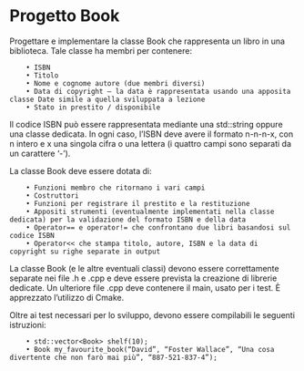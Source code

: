 # Progetto Book

Progettare e implementare la classe Book che rappresenta un libro in una biblioteca. Tale classe ha membri per contenere:

		• ISBN
		• Titolo
		• Nome e cognome autore (due membri diversi)
		• Data di copyright – la data è rappresentata usando una apposita classe Date simile a quella sviluppata a lezione
		• Stato in prestito / disponibile

Il codice ISBN può essere rappresentata mediante una std::string oppure una classe dedicata. In ogni caso, l’ISBN deve avere il formato 
n-n-n-x, con n intero e x una singola cifra o una lettera (i quattro campi sono separati da un carattere ‘-’).

La classe Book deve essere dotata di:

  		• Funzioni membro che ritornano i vari campi
  		• Costruttori
  		• Funzioni per registrare il prestito e la restituzione
  		• Appositi strumenti (eventualmente implementati nella classe dedicata) per la validazione del formato ISBN e della data
  		• Operator== e operator!= che confrontano due libri basandosi sul codice ISBN
  		• Operator<< che stampa titolo, autore, ISBN e la data di copyright su righe separate in output

La classe Book (e le altre eventuali classi) devono essere correttamente separate nei file .h e .cpp e deve essere prevista la creazione di librerie dedicate.
Un ulteriore file .cpp deve contenere il main, usato per i test. È apprezzato l’utilizzo di Cmake.

Oltre ai test necessari per lo sviluppo, devono essere compilabili le seguenti istruzioni:

  		• std::vector<Book> shelf(10);
  		• Book my_favourite_book(“David”, “Foster Wallace”, “Una cosa divertente che non farò mai più”, “887-521-837-4”);

